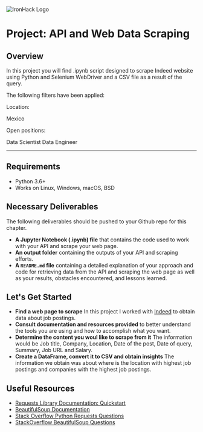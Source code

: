 ![IronHack Logo](https://s3-eu-west-1.amazonaws.com/ih-materials/uploads/upload_d5c5793015fec3be28a63c4fa3dd4d55.png)

# Project: API and Web Data Scraping

## Overview

In this project you will find .ipynb script designed to scrape Indeed website using Python and Selenium WebDriver and a CSV file as a result of the query.


The following filters have been applied:

Location:

Mexico

Open positions:

Data Scientist
Data Engineer



---

## Requirements


* Python 3.6+
* Works on Linux, Windows, macOS, BSD

## Necessary Deliverables

The following deliverables should be pushed to your Github repo for this chapter.

* **A Jupyter Notebook (.ipynb) file** that contains the code used to work with your API and scrape your web page.
* **An output folder** containing the outputs of your API and scraping efforts.
* **A ``README.md`` file** containing a detailed explanation of your approach and code for retrieving data from the API and scraping the web page as well as your results, obstacles encountered, and lessons learned.

## Let's Get Started

* **Find a web page to scrape** In this project I worked with [Indeed](https://mx.indeed.com/) to obtain data about job postings.
* **Consult documentation and resources provided** to better understand the tools you are using and how to accomplish what you want.
* **Determine the content you woul like to scrape from it** The information would be Job title, Company, Location, Date of the post, Date of query, Summary, Job URL and Salary.
* **Create a DataFrame, convert it to CSV and obtain insights** The information we obtain was about where is the location with highest job postings and companies with the highest job postings.

## Useful Resources

* [Requests Library Documentation: Quickstart](http://docs.python-requests.org/en/master/user/quickstart/)
* [BeautifulSoup Documentation](https://www.crummy.com/software/BeautifulSoup/bs4/doc/)
* [Stack Overflow Python Requests Questions](https://stackoverflow.com/questions/tagged/python-requests)
* [StackOverflow BeautifulSoup Questions](https://stackoverflow.com/questions/tagged/beautifulsoup)

